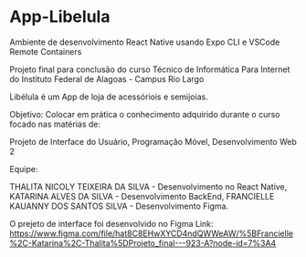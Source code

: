 # App-Libelula
Ambiente de desenvolvimento React Native usando Expo CLI e VSCode Remote Containers

Projeto final para conclusão do curso Técnico de Informática Para Internet do Instituto Federal de Alagoas - Campus Rio Largo

Libélula é um App de loja de acessóriois e semijoias.

Objetivo:
Colocar em prática o conhecimento adquirido durante o curso focado
nas matérias de:

  Projeto de Interface do Usuário,
  Programação Móvel,
  Desenvolvimento Web 2
  
  Equipe:
  
   THALITA NICOLY TEIXEIRA DA SILVA - Desenvolvimento no React Native,
   KATARINA ALVES DA SILVA - Desenvolvimento BackEnd,
   FRANCIELLE KAUANNY DOS SANTOS SILVA - Desenvolvimento Figma.
   
   O prejeto de interface foi desenvolvido no Figma Link:
   https://www.figma.com/file/hat8C8EHwXYCD4ndQWWeAW/%5BFrancielle%2C-Katarina%2C-Thalita%5DProjeto_final---923-A?node-id=7%3A4
   
   
